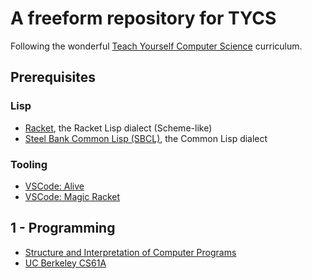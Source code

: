 # A freeform repository for TYCS

Following the wonderful [Teach Yourself Computer Science](https://teachyourselfcs.com/) curriculum.


## Prerequisites

### Lisp
* [Racket](https://racket-lang.org/), the Racket Lisp dialect (Scheme-like)
* [Steel Bank Common Lisp (SBCL)](https://www.sbcl.org/), the Common Lisp dialect

### Tooling

* [VSCode: Alive](https://marketplace.visualstudio.com/items?itemName=rheller.alive)
* [VSCode: Magic Racket](https://marketplace.visualstudio.com/items?itemName=evzen-wybitul.magic-racket)

## 1 - Programming

* [Structure and Interpretation of Computer Programs](./sicp)
* [UC Berkeley CS61A](./cs61a)